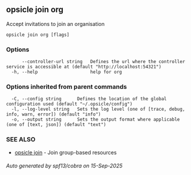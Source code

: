 ## opsicle join org

Accept invitations to join an organisation

```
opsicle join org [flags]
```

### Options

```
      --controller-url string   Defines the url where the controller service is accessible at (default "http://localhost:54321")
  -h, --help                    help for org
```

### Options inherited from parent commands

```
  -C, --config string      Defines the location of the global configuration used (default "~/.opsicle/config")
  -l, --log-level string   Sets the log level (one of [trace, debug, info, warn, error]) (default "info")
  -o, --output string      Sets the output format where applicable (one of [text, json]) (default "text")
```

### SEE ALSO

* [opsicle join](cli/opsicle_join.md)	 - Join group-based resources

###### Auto generated by spf13/cobra on 15-Sep-2025
